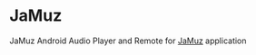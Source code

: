 # JaMuz
JaMuz Android Audio Player and Remote for [JaMuz](https://github.com/phramusca/JaMuz) application
